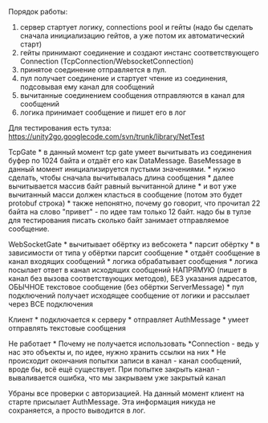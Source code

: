 Порядок работы:

1) сервер стартует логику, connections pool и гейты (надо бы сделать сначала инициализацию гейтов, а уже потом их автоматический старт)
2) гейты принимают соединение и создают инстанс соответствующего Connection (TcpConnection/WebsocketConnection)
3) принятое соединение отправляется в пул.
4) пул получает соединение и стартует чтение из соединения, подсовывая ему канал для сообщений
5) вычитанные соединением сообщения отправляются в канал для сообщений
6) логика принимает сообщение и пишет его в лог

Для тестирования есть тулза: https://unity2go.googlecode.com/svn/trunk/library/NetTest

TcpGate
	* в данный момент tcp gate умеет вычитывать из соединения буфер по 1024 байта и отдаёт его как DataMessage. BaseMessage в данный момент инициализируется пустыми значениями.
	* нужно сделать, чтобы сначала вычитывалась длина сообщения
	* далее вычитывается массив байт равный вычитанной длине
	* и вот уже вычитанный масси должен класться в сообщение (потом это будет protobuf строка)
	* также непонятно, почему go говорит, что прочитал 22 байта на слово "привет" - по идее там только 12 байт. надо бы в тулзе для тестирования писать сколько байт занимает отправляемое сообщение.

WebSocketGate
	* вычитывает обёртку из вебсокета
	* парсит обёртку
	* в зависимости от типа у обёртки парсит сообщение
	* отдаёт сообщение в канал входящих сообщений
	* логика обрабатывает сообщения
	* логика посылает ответ в канал исходящих сообщений НАПРЯМУЮ (пишет в канал без вызова соответствующих методов), БЕЗ указания адресатов, ОБЫЧНОЕ текстовое сообщение (без обёртки ServerMessage)
	* пул подключений получает исходящее сообщение от логики и рассылает через ВСЕ подключения

Клиент
	* подключается к серверу
	* отправляет AuthMessage
	* умеет отправлять текстовые сообщения
	
Не работает
	* Почему не получается использовать *Connection - ведь у нас это объекты и, по идее, нужно хранить ссылки на них
	* Не происходит окончания попытки записи в канал - канал сообщений, вроде бы, всё ещё существует. При попытке закрыть канал - вываливается ошибка, что мы закрываем уже закрытый канал

	
Убраны все проверки с авторизацией. На данный момент клиент на старте присылает AuthMessage. Эта информация никуда не сохраняется, а просто выводится в лог.